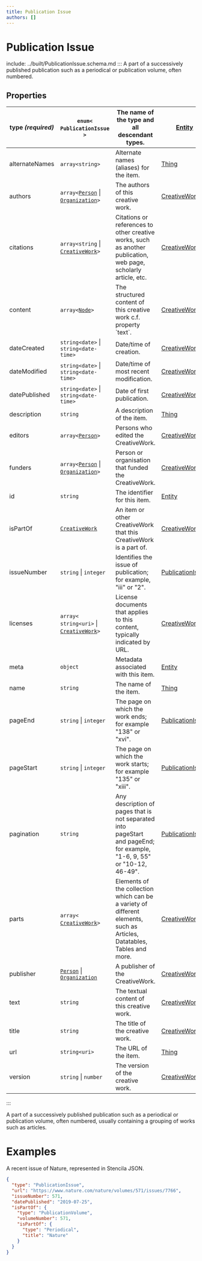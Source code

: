 ```yaml
---
title: Publication Issue
authors: []
---
```


# Publication Issue

include: ../built/PublicationIssue.schema.md
:::
A part of a successively published publication such as a periodical or publication volume, often numbered.

## Properties

| **type _(required)_** | `enum<`​`PublicationIssue`​`>`                                                  | The name of the type and all descendant types.                                                                          | [Entity](./Entity.html)                     |
| --------------------- | ------------------------------------------------------------------------------- | ----------------------------------------------------------------------------------------------------------------------- | ------------------------------------------- |
| alternateNames        | `array<`​`string`​`>`                                                           | Alternate names (aliases) for the item.                                                                                 | [Thing](./Thing.html)                       |
| authors               | `array<`​[`Person`](./Person.html) \| [`Organization`](./Organization.html)​`>` | The authors of this creative work.                                                                                      | [CreativeWork](./CreativeWork.html)         |
| citations             | `array<`​`string` \| [`CreativeWork`](./CreativeWork.html)​`>`                  | Citations or references to other creative works, such as another publication, web page, scholarly article, etc.         | [CreativeWork](./CreativeWork.html)         |
| content               | `array<`​[`Node`](./Node.html)​`>`                                              | The structured content of this creative work c.f. property \`text\`.                                                    | [CreativeWork](./CreativeWork.html)         |
| dateCreated           | `string<date>` \| `string<date-time>`                                           | Date/time of creation.                                                                                                  | [CreativeWork](./CreativeWork.html)         |
| dateModified          | `string<date>` \| `string<date-time>`                                           | Date/time of most recent modification.                                                                                  | [CreativeWork](./CreativeWork.html)         |
| datePublished         | `string<date>` \| `string<date-time>`                                           | Date of first publication.                                                                                              | [CreativeWork](./CreativeWork.html)         |
| description           | `string`                                                                        | A description of the item.                                                                                              | [Thing](./Thing.html)                       |
| editors               | `array<`​[`Person`](./Person.html)​`>`                                          | Persons who edited the CreativeWork.                                                                                    | [CreativeWork](./CreativeWork.html)         |
| funders               | `array<`​[`Person`](./Person.html) \| [`Organization`](./Organization.html)​`>` | Person or organisation that funded the CreativeWork.                                                                    | [CreativeWork](./CreativeWork.html)         |
| id                    | `string`                                                                        | The identifier for this item.                                                                                           | [Entity](./Entity.html)                     |
| isPartOf              | [`CreativeWork`](./CreativeWork.html)                                           | An item or other CreativeWork that this CreativeWork is a part of.                                                      | [CreativeWork](./CreativeWork.html)         |
| issueNumber           | `string` \| `integer`                                                           | Identifies the issue of publication; for example, "iii" or "2".                                                         | [PublicationIssue](./PublicationIssue.html) |
| licenses              | `array<`​`string<uri>` \| [`CreativeWork`](./CreativeWork.html)​`>`             | License documents that applies to this content, typically indicated by URL.                                             | [CreativeWork](./CreativeWork.html)         |
| meta                  | `object`                                                                        | Metadata associated with this item.                                                                                     | [Entity](./Entity.html)                     |
| name                  | `string`                                                                        | The name of the item.                                                                                                   | [Thing](./Thing.html)                       |
| pageEnd               | `string` \| `integer`                                                           | The page on which the work ends; for example "138" or "xvi".                                                            | [PublicationIssue](./PublicationIssue.html) |
| pageStart             | `string` \| `integer`                                                           | The page on which the work starts; for example "135" or "xiii".                                                         | [PublicationIssue](./PublicationIssue.html) |
| pagination            | `string`                                                                        | Any description of pages that is not separated into pageStart and pageEnd; for example, "1-6, 9, 55" or "10-12, 46-49". | [PublicationIssue](./PublicationIssue.html) |
| parts                 | `array<`​[`CreativeWork`](./CreativeWork.html)​`>`                              | Elements of the collection which can be a variety of different elements, such as Articles, Datatables, Tables and more. | [CreativeWork](./CreativeWork.html)         |
| publisher             | [`Person`](./Person.html) \| [`Organization`](./Organization.html)              | A publisher of the CreativeWork.                                                                                        | [CreativeWork](./CreativeWork.html)         |
| text                  | `string`                                                                        | The textual content of this creative work.                                                                              | [CreativeWork](./CreativeWork.html)         |
| title                 | `string`                                                                        | The title of the creative work.                                                                                         | [CreativeWork](./CreativeWork.html)         |
| url                   | `string<uri>`                                                                   | The URL of the item.                                                                                                    | [Thing](./Thing.html)                       |
| version               | `string` \| `number`                                                            | The version of the creative work.                                                                                       | [CreativeWork](./CreativeWork.html)         |

:::

A part of a successively published publication such as a periodical or publication volume, often numbered, usually
containing a grouping of works such as articles.

# Examples

A recent issue of Nature, represented in Stencila JSON.

```json validate
{
  "type": "PublicationIssue",
  "url": "https://www.nature.com/nature/volumes/571/issues/7766",
  "issueNumber": 571,
  "datePublished": "2019-07-25",
  "isPartOf": {
    "type": "PublicationVolume",
    "volumeNumber": 571,
    "isPartOf": {
      "type": "Periodical",
      "title": "Nature"
    }
  }
}
```
